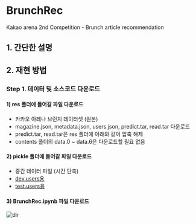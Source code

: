 # BrunchRec
Kakao arena 2nd Competition - Brunch article recommendation

## 1. 간단한 설명

## 2. 재현 방법
### Step 1. 데이터 및 소스코드 다운로드
#### 1) res 폴더에 들어갈 파일 다운로드
* 카카오 아레나 브런치 데이터셋 (원본)
* magazine.json, metadata.json, users.json, predict.tar, read.tar 다운로드
* predict.tar, read.tar은 res 폴더에 아래와 같이 압축 해제
* contents 폴더의 data.0 ~ data.6은 다운로드할 필요 없음
#### 2) pickle 폴더에 들어갈 파일 다운로드
* 중간 데이터 파일 (시간 단축)
* [dev.users용](https://drive.google.com/file/d/1lrVDWtpOuc-slylHgw60Lljfoh1HGU2B/view?usp=sharing)
* [test.users용](https://drive.google.com/file/d/1JP1Z6mOxViO1UR3HHosZJdguj4Oli97I/view?usp=sharing)
#### 3) BrunchRec.ipynb 파일 다운로드


![dir](https://user-images.githubusercontent.com/50820635/61267897-a5ea1e80-a7d4-11e9-8925-300b2783f087.jpg)
